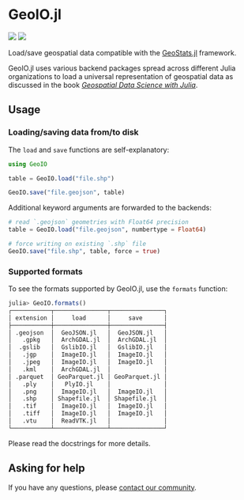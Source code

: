 # GeoIO.jl

[![][build-img]][build-url] [![][codecov-img]][codecov-url]

Load/save geospatial data compatible with the
[GeoStats.jl](https://github.com/JuliaEarth/GeoStats.jl)
framework. 

GeoIO.jl uses various backend packages spread across
different Julia organizations to load a universal
representation of geospatial data as discussed in
the book [*Geospatial Data Science with Julia*](https://juliaearth.github.io/geospatial-data-science-with-julia).

## Usage

### Loading/saving data from/to disk

The `load` and `save` functions are self-explanatory:

```julia
using GeoIO

table = GeoIO.load("file.shp")

GeoIO.save("file.geojson", table)
```

Additional keyword arguments are forwarded to the backends:

```julia
# read `.geojson` geometries with Float64 precision
table = GeoIO.load("file.geojson", numbertype = Float64)

# force writing on existing `.shp` file
GeoIO.save("file.shp", table, force = true)
```

### Supported formats

To see the formats supported by GeoIO.jl, use the `formats` function:

```julia
julia> GeoIO.formats()
┌───────────┬───────────────┬───────────────┐
│ extension │     load      │     save      │
├───────────┼───────────────┼───────────────┤
│ .geojson  │  GeoJSON.jl   │  GeoJSON.jl   │
│   .gpkg   │  ArchGDAL.jl  │  ArchGDAL.jl  │
│  .gslib   │  GslibIO.jl   │  GslibIO.jl   │
│   .jgp    │  ImageIO.jl   │  ImageIO.jl   │
│   .jpeg   │  ImageIO.jl   │  ImageIO.jl   │
│   .kml    │  ArchGDAL.jl  │               │
│ .parquet  │ GeoParquet.jl │ GeoParquet.jl │
│   .ply    │   PlyIO.jl    │               │
│   .png    │  ImageIO.jl   │  ImageIO.jl   │
│   .shp    │ Shapefile.jl  │ Shapefile.jl  │
│   .tif    │  ImageIO.jl   │  ImageIO.jl   │
│   .tiff   │  ImageIO.jl   │  ImageIO.jl   │
│   .vtu    │  ReadVTK.jl   │               │
└───────────┴───────────────┴───────────────┘
```

Please read the docstrings for more details.

## Asking for help

If you have any questions, please [contact our community](https://juliaearth.github.io/GeoStats.jl/stable/about/community.html).

[build-img]: https://img.shields.io/github/actions/workflow/status/JuliaEarth/GeoIO.jl/CI.yml?branch=master&style=flat-square
[build-url]: https://github.com/JuliaEarth/GeoIO.jl/actions

[codecov-img]: https://img.shields.io/codecov/c/github/JuliaEarth/GeoIO.jl?style=flat-square
[codecov-url]: https://codecov.io/gh/JuliaEarth/GeoIO.jl
